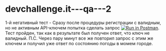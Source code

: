 # devchallenge.it---qa---2
1-й негативный тест - Сразу после процедуры регистрации с валидным, но не активным API-ключем попытка сделать запрос [![Run in Postman](https://run.pstmn.io/button.svg)](https://app.getpostman.com/run-collection/450c71d125896d4961e3). Тест пройден, так как в результате был получен ответ, что ключ не валидный. П.С. Через пару минут все же повторил запрос с этим же ключем и получил уже ответ по состоянию погоды в момем городе.
